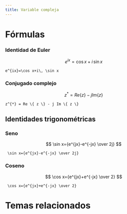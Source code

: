 ```yaml
---
title: Variable compleja
---
```


# Fórmulas

### Identidad de Euler

```math
e^{ix}=\cos x+i\, \sin x
```

<!----------------------------------------->
<!-- AUTOGENERADO INICIA - NO MODIFICAR --->

```
e^{ix}=\cos x+i\, \sin x
```

<!-- AUTOGENERADO TERMINA - NO MODIFICAR -->
<!----------------------------------------->

### Conjugado complejo

```math
z^{*} = Re \{ z \} - j Im \{ z \}
```

<!----------------------------------------->
<!-- AUTOGENERADO INICIA - NO MODIFICAR --->

```
z^{*} = Re \{ z \} - j Im \{ z \}
```

<!-- AUTOGENERADO TERMINA - NO MODIFICAR -->
<!----------------------------------------->

## Identidades trigonométricas

### Seno

$$ \sin x={e^{jx}-e^{-jx} \over 2j} $$

<!----------------------------------------->
<!-- AUTOGENERADO INICIA - NO MODIFICAR --->

```
 \sin x={e^{jx}-e^{-jx} \over 2j}
```

<!-- AUTOGENERADO TERMINA - NO MODIFICAR -->
<!----------------------------------------->

### Coseno

$$ \cos x={e^{jx}+e^{-jx} \over 2} $$

<!----------------------------------------->
<!-- AUTOGENERADO INICIA - NO MODIFICAR --->

```
 \cos x={e^{jx}+e^{-jx} \over 2}
```

<!-- AUTOGENERADO TERMINA - NO MODIFICAR -->
<!----------------------------------------->

# Temas relacionados
